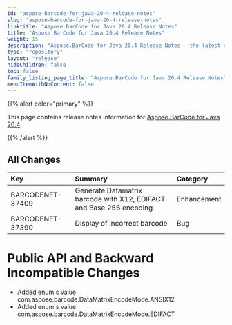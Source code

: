 ```yaml
---
id: "aspose-barcode-for-java-20-4-release-notes"
slug: "aspose-barcode-for-java-20-4-release-notes"
linktitle: "Aspose.BarCode for Java 20.4 Release Notes"
title: "Aspose.BarCode for Java 20.4 Release Notes"
weight: 15
description: "Aspose.BarCode for Java 20.4 Release Notes – the latest updates and fixes."
type: "repository"
layout: "release"
hideChildren: false
toc: false
family_listing_page_title: "Aspose.BarCode for Java 20.4 Release Notes"
menuItemWithNoContent: false
---
```


{{% alert color="primary" %}}

This page contains release notes information for [Aspose.BarCode for Java 20.4](https://releases.aspose.com/barcode/java/20-4/).

{{% /alert %}}
## **All Changes**

|**Key**|**Summary**|**Category**|
| :- | :- | :- |
|BARCODENET-37409|Generate Datamatrix barcode with X12, EDIFACT and Base 256 encoding |Enhancement|
|BARCODENET-37390|Display of incorrect barcode |Bug|
# **Public API and Backward Incompatible Changes**
- Added enum's value com.aspose.barcode.DataMatrixEncodeMode.ANSIX12
- Added enum's value com.aspose.barcode.DataMatrixEncodeMode.EDIFACT
